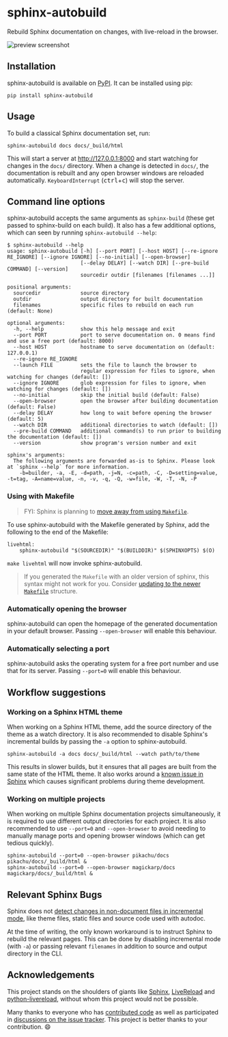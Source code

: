 # sphinx-autobuild

Rebuild Sphinx documentation on changes, with live-reload in the browser.

<p align="center">

![preview screenshot](./docs/_static/demo.png)

</p>

## Installation

sphinx-autobuild is available on [PyPI](https://pypi.org/p/sphinx-autobuild/). It can be installed using pip:

```
pip install sphinx-autobuild
```

## Usage

To build a classical Sphinx documentation set, run:

```
sphinx-autobuild docs docs/_build/html
```

This will start a server at http://127.0.0.1:8000 and start watching for changes in the `docs/` directory. When a change is detected in `docs/`, the documentation is rebuilt and any open browser windows are reloaded automatically. `KeyboardInterrupt` (<kbd>ctrl</kbd>+<kbd>c</kbd>) will stop the server.

## Command line options

sphinx-autobuild accepts the same arguments as `sphinx-build` (these get passed to sphinx-build on each build). It also has a few additional options, which can seen by running `sphinx-autobuild --help`:

```sh-session
$ sphinx-autobuild --help
usage: sphinx-autobuild [-h] [--port PORT] [--host HOST] [--re-ignore RE_IGNORE] [--ignore IGNORE] [--no-initial] [--open-browser]
                        [--delay DELAY] [--watch DIR] [--pre-build COMMAND] [--version]
                        sourcedir outdir [filenames [filenames ...]]

positional arguments:
  sourcedir             source directory
  outdir                output directory for built documentation
  filenames             specific files to rebuild on each run (default: None)

optional arguments:
  -h, --help            show this help message and exit
  --port PORT           port to serve documentation on. 0 means find and use a free port (default: 8000)
  --host HOST           hostname to serve documentation on (default: 127.0.0.1)
  --re-ignore RE_IGNORE
  --launch FILE         sets the file to launch the browser to
                        regular expression for files to ignore, when watching for changes (default: [])
  --ignore IGNORE       glob expression for files to ignore, when watching for changes (default: [])
  --no-initial          skip the initial build (default: False)
  --open-browser        open the browser after building documentation (default: False)
  --delay DELAY         how long to wait before opening the browser (default: 5)
  --watch DIR           additional directories to watch (default: [])
  --pre-build COMMAND   additional command(s) to run prior to building the documentation (default: [])
  --version             show program's version number and exit

sphinx's arguments:
  The following arguments are forwarded as-is to Sphinx. Please look at `sphinx --help` for more information.
    -b=builder, -a, -E, -d=path, -j=N, -c=path, -C, -D=setting=value, -t=tag, -A=name=value, -n, -v, -q, -Q, -w=file, -W, -T, -N, -P
```

### Using with Makefile

> FYI: Sphinx is planning to [move away from using `Makefile`](https://github.com/sphinx-doc/sphinx/issues/5618#issuecomment-502415633).

To use sphinx-autobuild with the Makefile generated by Sphinx, add the following to the end of the Makefile:

```make
livehtml:
	sphinx-autobuild "$(SOURCEDIR)" "$(BUILDDIR)" $(SPHINXOPTS) $(O)
```

`make livehtml` will now invoke sphinx-autobuild.

> If you generated the `Makefile` with an older version of sphinx, this syntax might not work for you. Consider [updating to the newer `Makefile`](https://github.com/sphinx-doc/sphinx/blob/af62fa61e6cbd88d0798963211e73e5ba0d55e6d/sphinx/templates/quickstart/Makefile.new_t) structure.

### Automatically opening the browser

sphinx-autobuild can open the homepage of the generated documentation in your default browser. Passing `--open-browser` will enable this behaviour.

### Automatically selecting a port

sphinx-autobuild asks the operating system for a free port number and use that for its server. Passing `--port=0` will enable this behaviour.

## Workflow suggestions

### Working on a Sphinx HTML theme

When working on a Sphinx HTML theme, add the source directory of the theme as a watch directory. It is also recommended to disable Sphinx's incremental builds by passing the `-a` option to sphinx-autobuild.

```
sphinx-autobuild -a docs docs/_build/html --watch path/to/theme
```

This results in slower builds, but it ensures that all pages are built from the same state of the HTML theme. It also works around a [known issue in Sphinx](#user-content-relevant-sphinx-bugs) which causes significant problems during theme development.

### Working on multiple projects

When working on multiple Sphinx documentation projects simultaneously, it is required to use different output directories for each project. It is also recommended to use `--port=0` and `--open-browser` to avoid needing to manually manage ports and opening browser windows (which can get tedious quickly).

```
sphinx-autobuild --port=0 --open-browser pikachu/docs pikachu/docs/_build/html &
sphinx-autobuild --port=0 --open-browser magickarp/docs magickarp/docs/_build/html &
```

## Relevant Sphinx Bugs

Sphinx does not [detect changes in non-document files in incremental mode](https://github.com/GaretJax/sphinx-autobuild/issues/34), like theme files, static files and source code used with autodoc.

At the time of writing, the only known workaround is to instruct Sphinx to rebuild the relevant pages. This can be done by disabling incremental mode (with `-a`) or passing relevant `filenames` in addition to source and output directory in the CLI.

## Acknowledgements

This project stands on the shoulders of giants like [Sphinx], [LiveReload] and [python-livereload], without whom this project would not be possible.

Many thanks to everyone who has [contributed code](https://github.com/GaretJax/sphinx-autobuild/graphs/contributors) as well as participated in [discussions on the issue tracker](https://github.com/GaretJax/sphinx-autobuild/issues). This project is better thanks to your contribution. :smile:

[Sphinx]: https://sphinx-doc.org/
[LiveReload]: https://livereload.com/
[python-livereload]: https://github.com/lepture/python-livereload
